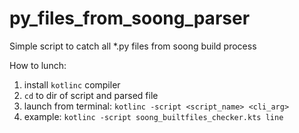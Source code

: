 # py_files_from_soong_parser
Simple script to catch all *.py files from soong build process

How to lunch: 
1. install ```kotlinc``` compiler
2. ```cd``` to dir of script and parsed file
3. launch from terminal: ```kotlinc -script <script_name> <cli_arg>```
4. example: ```kotlinc -script soong_builtfiles_checker.kts line```
